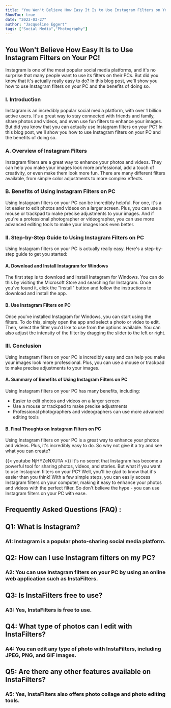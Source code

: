 ```yaml
---
title: "You Won't Believe How Easy It Is to Use Instagram Filters on Your PC!"
ShowToc: true 
date: "2023-03-27"
author: "Jacqueline Eggert" 
tags: ["Social Media","Photography"]
---
```

<h2>You Won't Believe How Easy It Is to Use Instagram Filters on Your PC!</h2>

Instagram is one of the most popular social media platforms, and it's no surprise that many people want to use its filters on their PCs. But did you know that it's actually really easy to do? In this blog post, we'll show you how to use Instagram filters on your PC and the benefits of doing so. 

<h3>I. Introduction</h3>

Instagram is an incredibly popular social media platform, with over 1 billion active users. It's a great way to stay connected with friends and family, share photos and videos, and even use fun filters to enhance your images. But did you know that you can actually use Instagram filters on your PC? In this blog post, we'll show you how to use Instagram filters on your PC and the benefits of doing so. 

<h3>A. Overview of Instagram Filters</h3>

Instagram filters are a great way to enhance your photos and videos. They can help you make your images look more professional, add a touch of creativity, or even make them look more fun. There are many different filters available, from simple color adjustments to more complex effects. 

<h3>B. Benefits of Using Instagram Filters on PC</h3>

Using Instagram filters on your PC can be incredibly helpful. For one, it's a lot easier to edit photos and videos on a larger screen. Plus, you can use a mouse or trackpad to make precise adjustments to your images. And if you're a professional photographer or videographer, you can use more advanced editing tools to make your images look even better. 

<h3>II. Step-by-Step Guide to Using Instagram Filters on PC</h3>

Using Instagram filters on your PC is actually really easy. Here's a step-by-step guide to get you started: 

<h4>A. Download and Install Instagram for Windows</h4>

The first step is to download and install Instagram for Windows. You can do this by visiting the Microsoft Store and searching for Instagram. Once you've found it, click the "Install" button and follow the instructions to download and install the app. 

<h4>B. Use Instagram Filters on PC</h4>

Once you've installed Instagram for Windows, you can start using the filters. To do this, simply open the app and select a photo or video to edit. Then, select the filter you'd like to use from the options available. You can also adjust the intensity of the filter by dragging the slider to the left or right. 

<h3>III. Conclusion</h3>

Using Instagram filters on your PC is incredibly easy and can help you make your images look more professional. Plus, you can use a mouse or trackpad to make precise adjustments to your images. 

<h4>A. Summary of Benefits of Using Instagram Filters on PC</h4>

Using Instagram filters on your PC has many benefits, including: 

- Easier to edit photos and videos on a larger screen 
- Use a mouse or trackpad to make precise adjustments 
- Professional photographers and videographers can use more advanced editing tools 

<h4>B. Final Thoughts on Instagram Filters on PC</h4>

Using Instagram filters on your PC is a great way to enhance your photos and videos. Plus, it's incredibly easy to do. So why not give it a try and see what you can create?

{{< youtube NjHYZeNXUTA >}} 
It's no secret that Instagram has become a powerful tool for sharing photos, videos, and stories. But what if you want to use Instagram filters on your PC? Well, you'll be glad to know that it's easier than you think! With a few simple steps, you can easily access Instagram filters on your computer, making it easy to enhance your photos and videos with the perfect filter. So don't believe the hype - you can use Instagram filters on your PC with ease.

## Frequently Asked Questions (FAQ) :
<h2>Q1: What is Instagram?</h2>

<h3>A1: Instagram is a popular photo-sharing social media platform.</h3>

<h2>Q2: How can I use Instagram filters on my PC?</h2>

<h3>A2: You can use Instagram filters on your PC by using an online web application such as InstaFilters.</h3>

<h2>Q3: Is InstaFilters free to use?</h2>

<h3>A3: Yes, InstaFilters is free to use.</h3>

<h2>Q4: What type of photos can I edit with InstaFilters?</h2>

<h3>A4: You can edit any type of photo with InstaFilters, including JPEG, PNG, and GIF images.</h3>

<h2>Q5: Are there any other features available on InstaFilters?</h2>

<h3>A5: Yes, InstaFilters also offers photo collage and photo editing tools.</h3>


